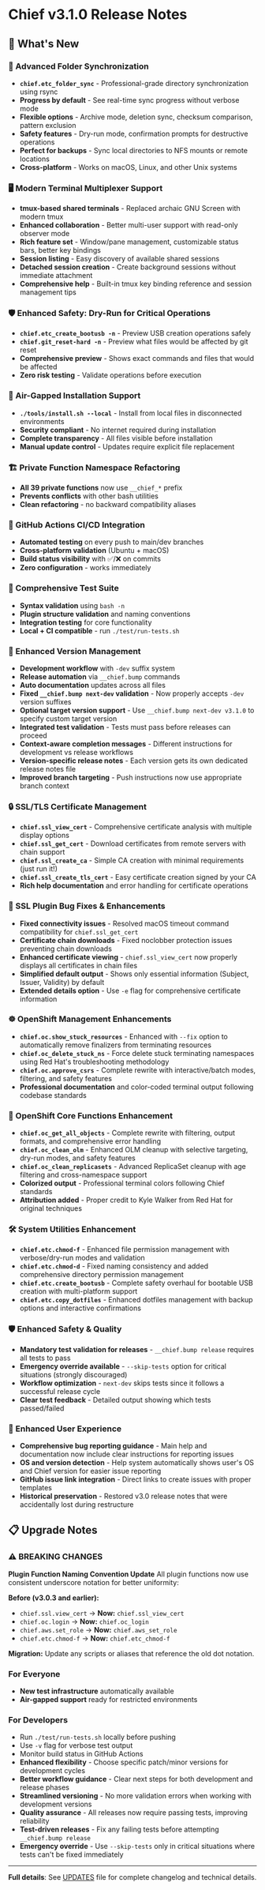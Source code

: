 # Chief v3.1.0 Release Notes

## 🚀 What's New

### 📂 Advanced Folder Synchronization

- **`chief.etc_folder_sync`** - Professional-grade directory synchronization using rsync
- **Progress by default** - See real-time sync progress without verbose mode
- **Flexible options** - Archive mode, deletion sync, checksum comparison, pattern exclusion
- **Safety features** - Dry-run mode, confirmation prompts for destructive operations
- **Perfect for backups** - Sync local directories to NFS mounts or remote locations
- **Cross-platform** - Works on macOS, Linux, and other Unix systems

### 🖥️ Modern Terminal Multiplexer Support

- **tmux-based shared terminals** - Replaced archaic GNU Screen with modern tmux
- **Enhanced collaboration** - Better multi-user support with read-only observer mode
- **Rich feature set** - Window/pane management, customizable status bars, better key bindings
- **Session listing** - Easy discovery of available shared sessions
- **Detached session creation** - Create background sessions without immediate attachment
- **Comprehensive help** - Built-in tmux key binding reference and session management tips

### 🛡️ Enhanced Safety: Dry-Run for Critical Operations

- **`chief.etc_create_bootusb -n`** - Preview USB creation operations safely
- **`chief.git_reset-hard -n`** - Preview what files would be affected by git reset
- **Comprehensive preview** - Shows exact commands and files that would be affected
- **Zero risk testing** - Validate operations before execution

### 🔐 Air-Gapped Installation Support

- **`./tools/install.sh --local`** - Install from local files in disconnected environments
- **Security compliant** - No internet required during installation
- **Complete transparency** - All files visible before installation
- **Manual update control** - Updates require explicit file replacement

### 🏗️ Private Function Namespace Refactoring

- **All 39 private functions** now use `__chief_*` prefix
- **Prevents conflicts** with other bash utilities
- **Clean refactoring** - no backward compatibility aliases

### 🔄 GitHub Actions CI/CD Integration

- **Automated testing** on every push to main/dev branches
- **Cross-platform validation** (Ubuntu + macOS)
- **Build status visibility** with ✅/❌ on commits
- **Zero configuration** - works immediately

### 🧪 Comprehensive Test Suite

- **Syntax validation** using `bash -n`
- **Plugin structure validation** and naming conventions
- **Integration testing** for core functionality
- **Local + CI compatible** - run `./test/run-tests.sh`

### 🚀 Enhanced Version Management

- **Development workflow** with `-dev` suffix system
- **Release automation** via `__chief.bump` commands
- **Auto documentation** updates across all files
- **Fixed `__chief.bump next-dev` validation** - Now properly accepts `-dev` version suffixes
- **Optional target version support** - Use `__chief.bump next-dev v3.1.0` to specify custom target version
- **Integrated test validation** - Tests must pass before releases can proceed
- **Context-aware completion messages** - Different instructions for development vs release workflows
- **Version-specific release notes** - Each version gets its own dedicated release notes file
- **Improved branch targeting** - Push instructions now use appropriate branch context

### 🔒 SSL/TLS Certificate Management

- **`chief.ssl_view_cert`** - Comprehensive certificate analysis with multiple display options
- **`chief.ssl_get_cert`** - Download certificates from remote servers with chain support
- **`chief.ssl_create_ca`** - Simple CA creation with minimal requirements (just run it!)
- **`chief.ssl_create_tls_cert`** - Easy certificate creation signed by your CA
- **Rich help documentation** and error handling for certificate operations

### 🔧 SSL Plugin Bug Fixes & Enhancements

- **Fixed connectivity issues** - Resolved macOS timeout command compatibility for `chief.ssl_get_cert`
- **Certificate chain downloads** - Fixed noclobber protection issues preventing chain downloads
- **Enhanced certificate viewing** - `chief.ssl_view_cert` now properly displays all certificates in chain files
- **Simplified default output** - Shows only essential information (Subject, Issuer, Validity) by default
- **Extended details option** - Use `-e` flag for comprehensive certificate information

### ☸️ OpenShift Management Enhancements

- **`chief.oc.show_stuck_resources`** - Enhanced with `--fix` option to automatically remove finalizers from terminating resources
- **`chief.oc_delete_stuck_ns`** - Force delete stuck terminating namespaces using Red Hat's troubleshooting methodology
- **`chief.oc.approve_csrs`** - Complete rewrite with interactive/batch modes, filtering, and safety features
- **Professional documentation** and color-coded terminal output following codebase standards

### 🔧 OpenShift Core Functions Enhancement

- **`chief.oc_get_all_objects`** - Complete rewrite with filtering, output formats, and comprehensive error handling
- **`chief.oc_clean_olm`** - Enhanced OLM cleanup with selective targeting, dry-run modes, and safety features
- **`chief.oc_clean_replicasets`** - Advanced ReplicaSet cleanup with age filtering and cross-namespace support
- **Colorized output** - Professional terminal colors following Chief standards
- **Attribution added** - Proper credit to Kyle Walker from Red Hat for original techniques

### 🛠️ System Utilities Enhancement

- **`chief.etc.chmod-f`** - Enhanced file permission management with verbose/dry-run modes and validation
- **`chief.etc.chmod-d`** - Fixed naming consistency and added comprehensive directory permission management
- **`chief.etc.create_bootusb`** - Complete safety overhaul for bootable USB creation with multi-platform support
- **`chief.etc.copy_dotfiles`** - Enhanced dotfiles management with backup options and interactive confirmations

### 🛡️ Enhanced Safety & Quality

- **Mandatory test validation for releases** - `__chief.bump release` requires all tests to pass
- **Emergency override available** - `--skip-tests` option for critical situations (strongly discouraged)
- **Workflow optimization** - `next-dev` skips tests since it follows a successful release cycle
- **Clear test feedback** - Detailed output showing which tests passed/failed

### 📝 Enhanced User Experience

- **Comprehensive bug reporting guidance** - Main help and documentation now include clear instructions for reporting issues
- **OS and version detection** - Help system automatically shows user's OS and Chief version for easier issue reporting
- **GitHub issue link integration** - Direct links to create issues with proper templates
- **Historical preservation** - Restored v3.0 release notes that were accidentally lost during restructure

## 📋 Upgrade Notes

### ⚠️ BREAKING CHANGES

**Plugin Function Naming Convention Update**
All plugin functions now use consistent underscore notation for better uniformity:

**Before (v3.0.3 and earlier):**

- `chief.ssl.view_cert` → **Now:** `chief.ssl_view_cert`
- `chief.oc.login` → **Now:** `chief.oc_login`
- `chief.aws.set_role` → **Now:** `chief.aws_set_role`
- `chief.etc.chmod-f` → **Now:** `chief.etc_chmod-f`

**Migration:** Update any scripts or aliases that reference the old dot notation.

### For Everyone

- **New test infrastructure** automatically available
- **Air-gapped support** ready for restricted environments

### For Developers

- Run `./test/run-tests.sh` locally before pushing
- Use `-v` flag for verbose test output
- Monitor build status in GitHub Actions
- **Enhanced flexibility** - Choose specific patch/minor versions for development cycles
- **Better workflow guidance** - Clear next steps for both development and release phases
- **Streamlined versioning** - No more validation errors when working with development versions
- **Quality assurance** - All releases now require passing tests, improving reliability
- **Test-driven releases** - Fix any failing tests before attempting `__chief.bump release`
- **Emergency override** - Use `--skip-tests` only in critical situations where tests can't be fixed immediately

---

**Full details**: See [UPDATES](../UPDATES) file for complete changelog and technical details.
